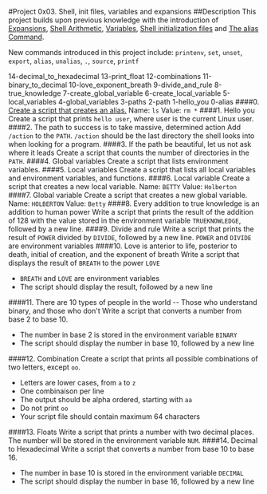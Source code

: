 #Project 0x03. Shell, init files, variables and expansions
##Description
This project builds upon previous knowledge with the introduction of [Expansions](http://linuxcommand.org/lc3_lts0080.php), [Shell Arithmetic](https://www.gnu.org/software/bash/manual/html_node/Shell-Arithmetic.html), [Variables](http://tldp.org/LDP/Bash-Beginners-Guide/html/sect_03_02.html), [Shell initialization files](http://tldp.org/LDP/Bash-Beginners-Guide/html/sect_03_01.html) and [The alias Command](http://www.linfo.org/alias.html).

New commands introduced in this project include:
`printenv`, `set`, `unset`, `export`, `alias`, `unalias`, `.`, `source`, `printf`

14-decimal_to_hexadecimal 13-print_float 12-combinations 11-binary_to_decimal 10-love_exponent_breath 9-divide_and_rule 8-true_knowledge 7-create_global_variable 6-create_local_variable 5-local_variables 4-global_variables 3-paths 2-path 1-hello_you 0-alias
####0. <o>
[Create a script that creates an alias.](./0-alias)
Name: `ls`
Value: `rm *`
####1. Hello you
Create a script that prints `hello user`, where user is the current Linux user.
####2. The path to success is to take massive, determined action
Add `/action` to the `PATH`. `/action` should be the last directory the shell looks into when looking for a program.
####3. If the path be beautiful, let us not ask where it leads
Create a script that counts the number of directories in the `PATH`.
####4. Global variables
Create a script that lists environment variables.
####5. Local variables
Create a script that lists all local variables and environment variables, and functions.
####6. Local variable
Create a script that creates a new local variable.
Name: `BETTY`
Value: `Holberton`
####7. Global variable
Create a script that creates a new global variable.
Name: `HOLBERTON`
Value: `Betty`
####8. Every addition to true knowledge is an addition to human power
Write a script that prints the result of the addition of 128 with the value stored in the environment variable `TRUEKNOWLEDGE`, followed by a new line.
####9. Divide and rule
Write a script that prints the result of `POWER` divided by `DIVIDE`, followed by a new line.
`POWER` and `DIVIDE` are environment variables
####10. Love is anterior to life, posterior to death, initial of creation, and the exponent of breath
Write a script that displays the result of `BREATH` to the power `LOVE`
- `BREATH` and `LOVE` are environment variables
- The script should display the result, followed by a new line

####11. There are 10 types of people in the world -- Those who understand binary, and those who don't
Write a script that converts a number from base 2 to base 10.
- The number in base 2 is stored in the environment variable `BINARY`
- The script should display the number in base 10, followed by a new line

####12. Combination
Create a script that prints all possible combinations of two letters, except `oo`.
- Letters are lower cases, from `a` to `z`
- One combinaison per line
- The output should be alpha ordered, starting with `aa`
- Do not print `oo`
- Your script file should contain maximum 64 characters

####13. Floats
Write a script that prints a number with two decimal places.
The number will be stored in the environment variable `NUM`.
####14. Decimal to Hexadecimal
Write a script that converts a number from base 10 to base 16.
- The number in base 10 is stored in the environment variable `DECIMAL`
- The script should display the number in base 16, followed by a new line
